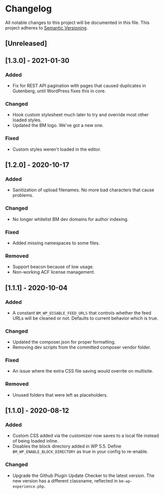 # Changelog

All notable changes to this project will be documented in this file. This project adheres to [Semantic Versioning](https://semver.org/spec/v2.0.0.html).

## [Unreleased]

## [1.3.0] - 2021-01-30

### Added
- Fix for REST API pagination with pages that caused duplicates in Gutenberg, until WordPress fixes this in core.

### Changed
- Hook custom stylesheet much later to try and override most other loaded styles.
- Updated the BM logo. We've got a new one.

### Fixed
- Custom styles weren't loaded in the editor.

## [1.2.0] - 2020-10-17

### Added
- Sanitization of upload filenames. No more bad characters that cause problems.

### Changed
- No longer whitelist BM dev domains for author indexing.

### Fixed
- Added missing namespaces to some files.

### Removed
- Support beacon because of low usage.
- Non-working ACF license management.

## [1.1.1] - 2020-10-04

### Added
- A constant `BM_WP_DISABLE_FEED_URLS` that controls whether the feed URLs will be cleaned or not. Defaults to current behavior which is true.

### Changed
- Updated the composer.json for proper formatting.
- Removing dev scripts from the committed composer vendor folder.

### Fixed
- An issue where the extra CSS file saving would overrite on multisite.

### Removed
- Unused folders that were left as placeholders.

## [1.1.0] - 2020-08-12

### Added
- Custom CSS added via the customizer now saves to a local file instead of being loaded inline.
- Disables the block directory added in WP 5.5. Define `BM_WP_ENABLE_BLOCK_DIRECTORY` as true in your config to re-enable.

### Changed
- Upgrade the Github Plugin Update Checker to the latest version. The new version has a different classname, reflected in `bm-wp-experience.php`.

